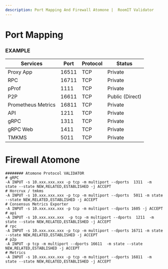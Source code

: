 ```yaml
---
description: Port Mapping And Firewall Atomone |  RoomIT Validator
---
```



# Port Mapping

### EXAMPLE
| Services           | Port  | Protocol | Status          |
| ------------------ | ----- | -------- | --------------- |
| Proxy App          | 16511 | TCP      | Private         |
| RPC                | 16711 | TCP      | Private         |
| pProf              | 1111  | TCP      | Private         |
| P2P                | 16611 | TCP      | Public (Direct) |
| Prometheus Metrics | 16811 | TCP      | Private         |
| API                | 1211  | TCP      | Private         |
| gRPC               | 1311  | TCP      | Private         |
| gRPC Web           | 1411 | TCP      | Private         |
| TMKMS              | 5011 | TCP      | Private         |


# Firewall Atomone

```
######## Atomone Protocol VALIDATOR
# gRPC
-A INPUT -s 10.xxx.xxx.xxx -p tcp -m multiport --dports  1311  -m state --state NEW,RELATED,ESTABLISHED -j ACCEPT
# Horcrux / tmkms
-A INPUT -s 10.xxx.xxx.xxx -p tcp -m multiport --dports  5011 -m state --state NEW,RELATED,ESTABLISHED -j ACCEPT
# Consensus Metrics Exporter
-A INPUT -s 10.xxx.xxx.xxx -p tcp -m multiport --dports 1605 -j ACCEPT
# api
-A INPUT -s 10.xxx.xxx.xxx  -p tcp -m multiport --dports  1211  -m state --state NEW,RELATED,ESTABLISHED -j ACCEPT
# rpc
-A INPUT -s 10.xxx.xxx.xxx -p tcp -m multiport --dports 16711 -m state --state NEW,RELATED,ESTABLISHED -j ACCEPT
# p2p
-A INPUT -p tcp -m multiport --dports 16611  -m state --state NEW,RELATED,ESTABLISHED -j ACCEPT
# Metrics
-A INPUT -s 10.xxx.xxx.xxx -p tcp -m multiport --dports 16811  -m state --state NEW,RELATED,ESTABLISHED -j ACCEPT

```


